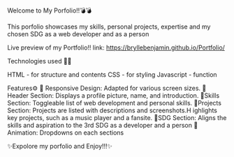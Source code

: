 Welcome to My Porfolio!!💣💣

This porfolio showcases my skills, personal projects, expertise and my chosen SDG as a web developer and as a person

Live preview of my Portfolio!! link: https://bryllebenjamin.github.io/Portfolio/

Technologies used 🔬🔬

HTML - for structure and contents
CSS - for styling
Javascript - function

Features⚙️
📌 Responsive Design: Adapted for various screen sizes. 
📌Header Section: Displays a profile picture, name, and introduction.
📌Skills Section: Toggleable list of web development and personal skills.
📌Projects Section: Projects are listed with descriptions and screenshots.H ighlights key projects, such as a music player and a fansite.
📌SDG Section: Aligns the skills and aspiration to the 3rd SDG as a developer and a person
📌Animation: Dropdowns on each sections

✨Expolore my porfolio and Enjoy!!!✨
